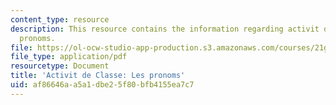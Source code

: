 ```yaml
---
content_type: resource
description: This resource contains the information regarding activit de Classe les
  pronoms.
file: https://ol-ocw-studio-app-production.s3.amazonaws.com/courses/21g-302-french-ii-fall-2004/af86646aa5a1dbe25f80bfb4155ea7c7_MIT21G_302_F04_classe_O1.pdf
file_type: application/pdf
resourcetype: Document
title: 'Activit de Classe: Les pronoms'
uid: af86646a-a5a1-dbe2-5f80-bfb4155ea7c7
---
```

